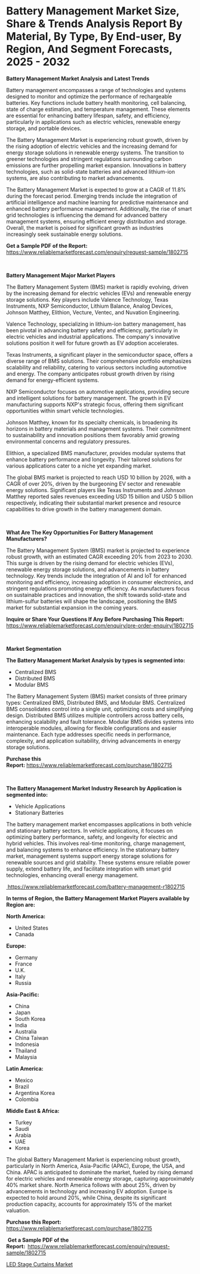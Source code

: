 <p><h1>Battery Management Market Size, Share & Trends Analysis Report By Material, By Type, By End-user, By Region, And Segment Forecasts, 2025 - 2032</h1></p><p><strong>Battery Management Market Analysis and Latest Trends</strong></p>
<p><p>Battery management encompasses a range of technologies and systems designed to monitor and optimize the performance of rechargeable batteries. Key functions include battery health monitoring, cell balancing, state of charge estimation, and temperature management. These elements are essential for enhancing battery lifespan, safety, and efficiency, particularly in applications such as electric vehicles, renewable energy storage, and portable devices.</p><p>The Battery Management Market is experiencing robust growth, driven by the rising adoption of electric vehicles and the increasing demand for energy storage solutions in renewable energy systems. The transition to greener technologies and stringent regulations surrounding carbon emissions are further propelling market expansion. Innovations in battery technologies, such as solid-state batteries and advanced lithium-ion systems, are also contributing to market advancements.</p><p>The Battery Management Market is expected to grow at a CAGR of 11.8% during the forecast period. Emerging trends include the integration of artificial intelligence and machine learning for predictive maintenance and enhanced battery performance management. Additionally, the rise of smart grid technologies is influencing the demand for advanced battery management systems, ensuring efficient energy distribution and storage. Overall, the market is poised for significant growth as industries increasingly seek sustainable energy solutions.</p></p>
<p><strong>Get a Sample PDF of the Report:&nbsp;</strong> <a href="https://www.reliablemarketforecast.com/enquiry/request-sample/1802715?utm_campaign=2124&utm_medium=2&utm_source=Github&utm_content=ia&utm_term=11022025&utm_id=battery-management">https://www.reliablemarketforecast.com/enquiry/request-sample/1802715</a></p>
<p>&nbsp;</p>
<p><strong>Battery Management Major Market Players</strong></p>
<p><p>The Battery Management System (BMS) market is rapidly evolving, driven by the increasing demand for electric vehicles (EVs) and renewable energy storage solutions. Key players include Valence Technology, Texas Instruments, NXP Semiconductor, Lithium Balance, Analog Devices, Johnson Matthey, Elithion, Vecture, Ventec, and Nuvation Engineering.</p><p>Valence Technology, specializing in lithium-ion battery management, has been pivotal in advancing battery safety and efficiency, particularly in electric vehicles and industrial applications. The company's innovative solutions position it well for future growth as EV adoption accelerates.</p><p>Texas Instruments, a significant player in the semiconductor space, offers a diverse range of BMS solutions. Their comprehensive portfolio emphasizes scalability and reliability, catering to various sectors including automotive and energy. The company anticipates robust growth driven by rising demand for energy-efficient systems.</p><p>NXP Semiconductor focuses on automotive applications, providing secure and intelligent solutions for battery management. The growth in EV manufacturing supports NXP's strategic focus, offering them significant opportunities within smart vehicle technologies.</p><p>Johnson Matthey, known for its specialty chemicals, is broadening its horizons in battery materials and management systems. Their commitment to sustainability and innovation positions them favorably amid growing environmental concerns and regulatory pressures.</p><p>Elithion, a specialized BMS manufacturer, provides modular systems that enhance battery performance and longevity. Their tailored solutions for various applications cater to a niche yet expanding market.</p><p>The global BMS market is projected to reach USD 10 billion by 2026, with a CAGR of over 20%, driven by the burgeoning EV sector and renewable energy solutions. Significant players like Texas Instruments and Johnson Matthey reported sales revenues exceeding USD 15 billion and USD 5 billion respectively, indicating their substantial market presence and resource capabilities to drive growth in the battery management domain.</p></p>
<p>&nbsp;</p>
<p><strong>What Are The Key Opportunities For Battery Management Manufacturers?</strong></p>
<p><p>The Battery Management System (BMS) market is projected to experience robust growth, with an estimated CAGR exceeding 20% from 2023 to 2030. This surge is driven by the rising demand for electric vehicles (EVs), renewable energy storage solutions, and advancements in battery technology. Key trends include the integration of AI and IoT for enhanced monitoring and efficiency, increasing adoption in consumer electronics, and stringent regulations promoting energy efficiency. As manufacturers focus on sustainable practices and innovation, the shift towards solid-state and lithium-sulfur batteries will shape the landscape, positioning the BMS market for substantial expansion in the coming years.</p></p>
<p><strong>Inquire or Share Your Questions If Any Before Purchasing This Report:</strong> <a href="https://www.reliablemarketforecast.com/enquiry/pre-order-enquiry/1802715?utm_campaign=2124&utm_medium=2&utm_source=Github&utm_content=ia&utm_term=11022025&utm_id=battery-management">https://www.reliablemarketforecast.com/enquiry/pre-order-enquiry/1802715</a></p>
<p>&nbsp;</p>
<p><strong>Market Segmentation</strong></p>
<p><strong>The Battery Management Market Analysis by types is segmented into:</strong></p>
<p><ul><li>Centralized BMS</li><li>Distributed BMS</li><li>Modular BMS</li></ul></p>
<p><p>The Battery Management System (BMS) market consists of three primary types: Centralized BMS, Distributed BMS, and Modular BMS. Centralized BMS consolidates control into a single unit, optimizing costs and simplifying design. Distributed BMS utilizes multiple controllers across battery cells, enhancing scalability and fault tolerance. Modular BMS divides systems into interoperable modules, allowing for flexible configurations and easier maintenance. Each type addresses specific needs in performance, complexity, and application suitability, driving advancements in energy storage solutions.</p></p>
<p><strong>Purchase this Report:&nbsp;</strong><a href="https://www.reliablemarketforecast.com/purchase/1802715?utm_campaign=2124&utm_medium=2&utm_source=Github&utm_content=ia&utm_term=11022025&utm_id=battery-management">https://www.reliablemarketforecast.com/purchase/1802715</a></p>
<p>&nbsp;</p>
<p><strong>The Battery Management Market Industry Research by Application is segmented into:</strong></p>
<p><ul><li>Vehicle Applications</li><li>Stationary Batteries</li></ul></p>
<p><p>The battery management market encompasses applications in both vehicle and stationary battery sectors. In vehicle applications, it focuses on optimizing battery performance, safety, and longevity for electric and hybrid vehicles. This involves real-time monitoring, charge management, and balancing systems to enhance efficiency. In the stationary battery market, management systems support energy storage solutions for renewable sources and grid stability. These systems ensure reliable power supply, extend battery life, and facilitate integration with smart grid technologies, enhancing overall energy management.</p></p>
<p><a href="https://www.reliablemarketforecast.com/battery-management-r1802715?utm_campaign=2124&utm_medium=2&utm_source=Github&utm_content=ia&utm_term=11022025&utm_id=battery-management">&nbsp;https://www.reliablemarketforecast.com/battery-management-r1802715</a></p>
<p><strong>In terms of Region, the Battery Management Market Players available by Region are:</strong></p>
<p>
    <p> <strong> North America: </strong>
        <ul>
            <li>United States</li>
            <li>Canada</li>
        </ul>
        </p> 
    <p> <strong> Europe: </strong>
        <ul>
            <li>Germany</li>
            <li>France</li>
            <li>U.K.</li>
            <li>Italy</li>
            <li>Russia</li>
        </ul>
        </p> 
    <p> <strong> Asia-Pacific: </strong>
        <ul>
            <li>China</li>
            <li>Japan</li>
            <li>South Korea</li>
            <li>India</li>
            <li>Australia</li>
            <li>China Taiwan</li>
            <li>Indonesia</li>
            <li>Thailand</li>
            <li>Malaysia</li>
        </ul>
        </p> 
    <p> <strong> Latin America: </strong>
        <ul>
            <li>Mexico</li>
            <li>Brazil</li>
            <li>Argentina Korea</li>
            <li>Colombia</li>
        </ul>
        </p> 
    <p> <strong> Middle East & Africa: </strong>
        <ul>
            <li>Turkey</li>
            <li>Saudi</li>
            <li>Arabia</li>
            <li>UAE</li>
            <li>Korea</li>
        </ul>
    </p>
    </p>
<p><p>The global Battery Management Market is experiencing robust growth, particularly in North America, Asia-Pacific (APAC), Europe, the USA, and China. APAC is anticipated to dominate the market, fueled by rising demand for electric vehicles and renewable energy storage, capturing approximately 40% market share. North America follows with about 25%, driven by advancements in technology and increasing EV adoption. Europe is expected to hold around 20%, while China, despite its significant production capacity, accounts for approximately 15% of the market valuation.</p></p>
<p><strong>Purchase this Report: </strong><a href="https://www.reliablemarketforecast.com/purchase/1802715?utm_campaign=2124&utm_medium=2&utm_source=Github&utm_content=ia&utm_term=11022025&utm_id=battery-management">https://www.reliablemarketforecast.com/purchase/1802715</a></p>
<p>&nbsp;<strong>Get a Sample PDF of the Report:&nbsp;&nbsp;</strong><a href="https://www.reliablemarketforecast.com/enquiry/request-sample/1802715?utm_campaign=2124&utm_medium=2&utm_source=Github&utm_content=ia&utm_term=11022025&utm_id=battery-management">https://www.reliablemarketforecast.com/enquiry/request-sample/1802715</a></p>
<p><strong></strong></p>
<p><p><a href="https://github.com/SanjidaMahmud54/Market-Research-Report-List-1/blob/main/led-stage-curtains-market.md?utm_campaign=2124&utm_medium=2&utm_source=Github&utm_content=ia&utm_term=11022025&utm_id=battery-management">LED Stage Curtains Market</a></p></p>